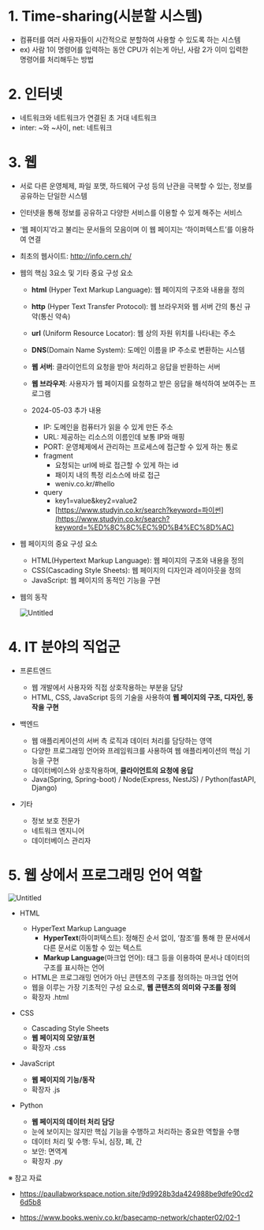 # 1. Time-sharing(시분할 시스템)

- 컴퓨터를 여러 사용자들이 시간적으로 분할하여 사용할 수 있도록 하는 시스템
- ex) 사람 1이 명령어를 입력하는 동안 CPU가 쉬는게 아닌, 사람 2가 이미 입력한 명령어를 처리해두는 방법

# 2. 인터넷

- 네트워크와 네트워크가 연결된 초 거대 네트워크
- inter: ~와 ~사이, net: 네트워크

# 3. 웹

- 서로 다른 운영체제, 파일 포맷, 하드웨어 구성 등의 난관을 극복할 수 있는, 정보를 공유하는 단일한 시스템
- 인터넷을 통해 정보를 공유하고 다양한 서비스를 이용할 수 있게 해주는 서비스
- ‘웹 페이지’라고 불리는 문서들의 모음이며 이 웹 페이지는 ‘하이퍼텍스트’를 이용하여 연결
- 최초의 웹사이트: http://info.cern.ch/

- 웹의 핵심 3요소 및 기타 중요 구성 요소
    - **html** (Hyper Text Markup Language): 웹 페이지의 구조와 내용을 정의
    - **http** (Hyper Text Transfer Protocol): 웹 브라우저와 웹 서버 간의 통신 규약(통신 약속)
    - **url** (Uniform Resource Locator): 웹 상의 자원 위치를 나타내는 주소
    - **DNS**(Domain Name System): 도메인 이름을 IP 주소로 변환하는 시스템
    - **웹 서버**: 클라이언트의 요청을 받아 처리하고 응답을 반환하는 서버
    - **웹 브라우저**: 사용자가 웹 페이지를 요청하고 받은 응답을 해석하여 보여주는 프로그램
    
    - 2024-05-03 추가 내용
        - IP: 도메인을 컴퓨터가 읽을 수 있게 만든 주소
        - URL: 제공하는 리소스의 이름인데 보통 IP와 매핑
        - PORT: 운영체제에서 관리하는 프로세스에 접근할 수 있게 하는 통로
        - fragment
            - 요청되는 url에 바로 접근할 수 있게 하는 id
            - 패이지 내의 특정 리소스에 바로 접근
            - weniv.co.kr/#hello
        - query
            - key1=value&key2=value2
            - [https://www.studyin.co.kr/search?keyword=파이썬](https://www.studyin.co.kr/search?keyword=%ED%8C%8C%EC%9D%B4%EC%8D%AC)
    
- 웹 페이지의 중요 구성 요소
    - HTML(Hypertext Markup Language): 웹 페이지의 구조와 내용을 정의
    - CSS(Cascading Style Sheets): 웹 페이지의 디자인과 레이아웃을 정의
    - JavaScript: 웹 페이지의 동적인 기능을 구현

- 웹의 동작
    
    ![Untitled](https://prod-files-secure.s3.us-west-2.amazonaws.com/e8f11927-b70c-4524-9227-a3efac08e7aa/af1dec46-9a88-4092-a5ea-99a10d0570f8/Untitled.png)
    

# 4. IT 분야의 직업군

- 프론트엔드
    - 웹 개발에서 사용자와 직접 상호작용하는 부분을 담당
    - HTML, CSS, JavaScript 등의 기술을 사용하여 **웹 페이지의 구조, 디자인, 동작을 구현**

- 백엔드
    - 웹 애플리케이션의 서버 측 로직과 데이터 처리를 담당하는 영역
    - 다양한 프로그래밍 언어와 프레임워크를 사용하여 웹 애플리케이션의 핵심 기능을 구현
    - 데이터베이스와 상호작용하며, **클라이언트의 요청에 응답**
    - Java(Spring, Spring-boot) / Node(Express, NestJS) / Python(fastAPI, Django)

- 기타
    - 정보 보호 전문가
    - 네트워크 엔지니어
    - 데이터베이스 관리자

# 5. 웹 상에서 프로그래밍 언어 역할

![Untitled](https://prod-files-secure.s3.us-west-2.amazonaws.com/e8f11927-b70c-4524-9227-a3efac08e7aa/61b56b9a-560d-4135-a045-b0ee744af252/Untitled.png)

- HTML
    - HyperText Markup Language
        - **HyperText**(하이퍼텍스트): 정해진 순서 없이, ‘참조’를 통해 한 문서에서 다른 문서로 이동할 수 있는 텍스트
        - **Markup Language**(마크업 언어): 태그 등을 이용하여 문서나 데이터의 구조를 표시하는 언어
    - HTML은 프로그래밍 언어가 아닌 콘텐츠의 구조를 정의하는 마크업 언어
    - 웹을 이루는 가장 기초적인 구성 요소로, **웹 콘텐츠의 의미와 구조를 정의**
    - 확장자 .html

- CSS
    - Cascading Style Sheets
    - **웹 페이지의 모양/표현**
    - 확장자 .css

- JavaScript
    - **웹 페이지의 기능/동작**
    - 확장자 .js

- Python
    - **웹 페이지의 데이터 처리 담당**
    - 눈에 보이지는 않지만 핵심 기능을 수행하고 처리하는 중요한 역할을 수행
    - 데이터 처리 및 수행: 두뇌, 심장, 폐, 간
    - 보안: 면역계
    - 확장자 .py


※ 참고 자료
- https://paullabworkspace.notion.site/9d9928b3da424988be9dfe90cd26d5b8

- https://www.books.weniv.co.kr/basecamp-network/chapter02/02-1